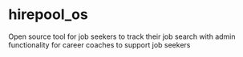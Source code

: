 # hirepool_os
Open source tool for job seekers to track their job search with admin functionality for career coaches to support job seekers
